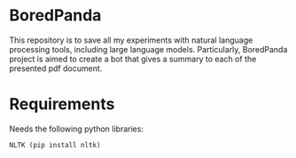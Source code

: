 # BoredPanda

This repository is to save all my experiments with natural language processing tools, including large language models.
Particularly, BoredPanda project is aimed to create a bot that gives a summary to each of the presented pdf document. 

# Requirements

Needs the following python libraries:

```
NLTK (pip install nltk)
```
